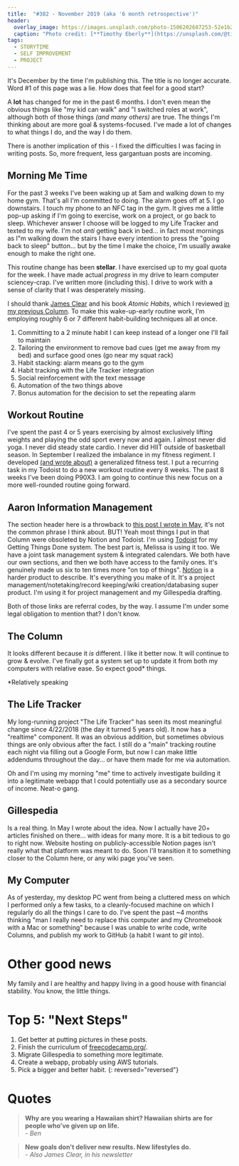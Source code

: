 ```yaml
---
title:  "#382 - November 2019 (aka '6 month retrospective')"
header:
  overlay_image: https://images.unsplash.com/photo-1506202687253-52e1b29d3527?ixlib=rb-1.2.1&ixid=eyJhcHBfaWQiOjEyMDd9&auto=format&fit=crop&w=1350&q=80
  caption: "Photo credit: [**Timothy Eberly**](https://unsplash.com/@timothyeberly/portfolio)"
tags:
  - STORYTIME
  - SELF IMPROVEMENT
  - PROJECT
---
```


It's December by the time I'm publishing this.  The title is no longer accurate. Word #1 of this page was a lie. How does that feel for a good start?

A **lot** has changed for me in the past 6 months. I don't even mean the obvious things like "my kid can walk" and "I switched roles at work", although both of those things *(and many others)* are true. The things I'm thinking about are more goal & systems-focused. I've made a lot of changes to what things I do, and the way I do them.

There is another implication of this - I fixed the difficulties I was facing in writing posts. So, more frequent, less gargantuan posts are incoming.

## Morning Me Time
For the past 3 weeks I've been waking up at 5am and walking down to my home gym. That's all I'm committed to doing. The alarm goes off at 5. I go downstairs. I touch my phone to an NFC tag in the gym. It gives me a little pop-up asking if I'm going to exercise, work on a project, or go back to sleep. Whichever answer I choose will be logged to my Life Tracker and texted to my wife. I'm not *anti* getting back in bed... in fact most mornings as I"m walking down the stairs I have every intention to press the "going back to sleep" button... but by the time I make the choice, I'm usually awake enough to make the right one.

This routine change has been **stellar**. I have exercised up to my goal quota for the week. I have made actual *progress* in my drive to learn computer sciencey-crap. I've written more (including this). I drive to work with a sense of clarity that I was desperately missing.

I should thank [James Clear](http://www.jamesclear.com) and his book *Atomic Habits*, which I reviewed [in my previous Column](https://aarongilly.com/381-Atomic-Habits-Review/). To make this wake-up-early routine work, I'm employing roughly 6 or 7 different habit-building techniques all at once.   
1. Committing to a 2 minute habit I can keep instead of a longer one I'll fail to maintain
2. Tailoring the environment to remove bad cues (get me away from my bed) and surface good ones (go near my squat rack)
3. Habit stacking: alarm means go to the gym
4. Habit tracking with the Life Tracker integration
5. Social reinforcement with the text message
6. Automation of the two things above
7. Bonus automation for the decision to set the repeating alarm

## Workout Routine
I've spent the past 4 or 5 years exercising by almost exclusively lifting weights and playing the odd sport every now and again. I almost never did yoga. I never did steady state cardio. I never did HIIT outside of basketball season. In September I realized the imbalance in my fitness regiment. I developed [(and wrote about)](https://aarongilly.com/379-defining-and-measuring-healthy/) a generalized fitness test. I put a recurring task in my Todoist to do a new workout routine every 8 weeks. The past 8 weeks I've been doing P90X3. I am going to continue this new focus on a more well-rounded routine going forward.

## Aaron Information Management
The section header here is a throwback to [this post I wrote in May](https://aarongilly.com/370-feature-aaron-information/), it's not the common phrase I think about. BUT! Yeah most things I put in that Column were obsoleted by Notion and Todoist. I'm using [Todoist](https://todoist.com/r/aarongilly_wgfwvu) for my Getting Things Done system. The best part is, Melissa is using it too. We have a joint task management system & integrated calendars. We both have our own sections, and then we both have access to the family ones. It's genuinely made us six to ten times more "on top of things".  [Notion](https://www.notion.so/?r=a43b7d84790844c09b86d7b078089923) is a harder product to describe. It's everything you make of it. It's a project management/notetaking/record keeping/wiki creation/databasing super product. I'm using it for project management and my Gillespedia drafting.

Both of those links are referral codes, by the way. I assume I'm under some legal obligation to mention that? I don't know.

## The Column
It looks different because it *is* different. I like it better now. It will continue to grow & evolve. I've finally got a system set up to update it from both my computers with relative ease. So expect good* things.

*Relatively speaking

## The Life Tracker
My long-running project "The Life Tracker" has seen its most meaningful change since 4/22/2018 (the day it turned 5 years old). It now has a "realtime" component. It was an obvious addition, but sometimes obvious things are only obvious after the fact. I still do a "main" tracking routine each night via filling out a Google Form, but now I can make little addendums throughout the day... or have them made for me via automation. 

Oh and I'm using my morning "me" time to actively investigate building it into a legitimate webapp that I could potentially use as a secondary source of income. Neat-o gang.

## Gillespedia
Is a real thing. In May I wrote about the idea. Now I actually have 20+ articles finished on there... with ideas for many more. It is a bit tedious to go to right now. Website hosting on publicly-accessible Notion pages isn't really what that platform was meant to do. Soon I'll transition it to something closer to the Column here, or any wiki page you've seen.

## My Computer
As of yesterday, my desktop PC went from being a cluttered mess on which I performed only a few tasks, to a cleanly-focused machine on which I regularly do all the things I care to do. I've spent the past ~4 months thinking "man I really need to replace this computer and my Chromebook with a Mac or something" because I was unable to write code, write Columns, and publish my work to GitHub (a habit I want to *git* into).

# Other good news
My family and I are healthy and happy living in a good house with financial stability. You know, the little things.

# Top 5: "Next Steps"
1. Get better at putting pictures in these posts.
2. Finish the curriculum of [freecodecamp.org/](https://www.freecodecamp.org/).
3. Migrate Gillespedia to something more legitimate.
4. Create a webapp, probably using AWS tutorials.
5. Pick a bigger and better habit.
{: reversed="reversed"}


# Quotes  
> **Why are you wearing a Hawaiian shirt? Hawaiian shirts are for people who’ve given up on life.**  
> *- Ben*

> **New goals don't deliver new results. New lifestyles do.**  
> *- Also James Clear, in his newsletter*
<!--stackedit_data:
eyJoaXN0b3J5IjpbNjY5NDczMDQsLTE5NTE5NzkyOTksLTE1Mz
UxMjA1ODEsLTk3OTMyNTMsNzA2Njk1NjcsLTE5OTY5NzIyMDVd
fQ==
-->